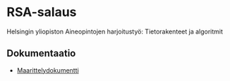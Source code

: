 # RSA-salaus

Helsingin yliopiston Aineopintojen harjoitustyö: Tietorakenteet ja algoritmit

## Dokumentaatio

- [Maarittelydokumentti](https://github.com/ItsTuukka/RSA-salaus_tiralabra/blob/master/dokumentaatio/maarittelydukumentti.md)
